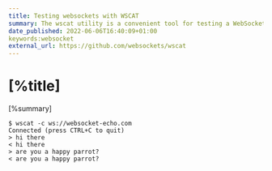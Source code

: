 ```yaml
---
title: Testing websockets with WSCAT
summary: The wscat utility is a convenient tool for testing a WebSocket API
date_published: 2022-06-06T16:40:09+01:00
keywords:websocket
external_url: https://github.com/websockets/wscat
---
```


# [%title]

[%summary]


```
$ wscat -c ws://websocket-echo.com
Connected (press CTRL+C to quit)
> hi there
< hi there
> are you a happy parrot?
< are you a happy parrot?
```